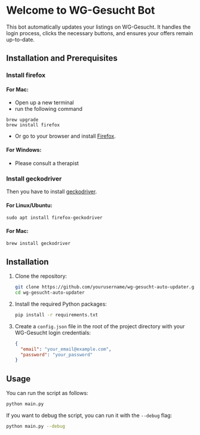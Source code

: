 # Welcome to WG-Gesucht Bot

This bot automatically updates your listings on WG-Gesucht. It handles the login process, clicks the necessary buttons, and ensures your offers remain up-to-date.


## Installation and Prerequisites

### Install firefox
#### For Mac:
* Open up a new terminal
* run the following command
```sybase
brew upgrade
brew install firefox
```
* Or go to your browser and install [Firefox](https://www.mozilla.org/de/firefox/download/thanks/).

#### For Windows:
* Please consult a therapist

### Install geckodriver
Then you have to install [geckodriver](https://github.com/mozilla/geckodriver/releases).
#### For Linux/Ubuntu:
```sybase
sudo apt install firefox-geckodriver
```

#### For Mac:
```sybase
brew install geckodriver
```

## Installation

1. Clone the repository:

    ```bash
    git clone https://github.com/yourusername/wg-gesucht-auto-updater.git
    cd wg-gesucht-auto-updater
    ```

2. Install the required Python packages:

    ```bash
    pip install -r requirements.txt
    ```

3. Create a `config.json` file in the root of the project directory with your WG-Gesucht login credentials:

    ```json
    {
      "email": "your_email@example.com",
      "password": "your_password"
    }
    ```

## Usage

You can run the script as follows:

```bash
python main.py
```
If you want to debug the script, you can run it with the `--debug` flag:

```bash
python main.py --debug
```